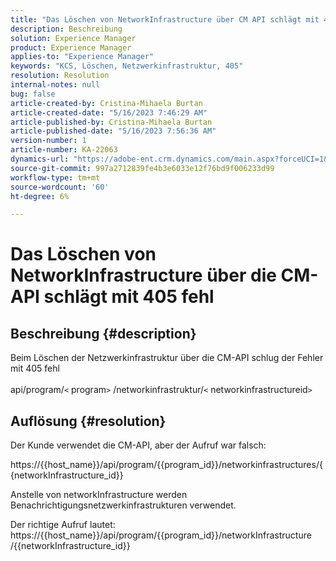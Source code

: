 ```yaml
---
title: "Das Löschen von NetworkInfrastructure über CM API schlägt mit 405 fehl."
description: Beschreibung
solution: Experience Manager
product: Experience Manager
applies-to: "Experience Manager"
keywords: "KCS, Löschen, Netzwerkinfrastruktur, 405"
resolution: Resolution
internal-notes: null
bug: false
article-created-by: Cristina-Mihaela Burtan
article-created-date: "5/16/2023 7:46:29 AM"
article-published-by: Cristina-Mihaela Burtan
article-published-date: "5/16/2023 7:56:36 AM"
version-number: 1
article-number: KA-22063
dynamics-url: "https://adobe-ent.crm.dynamics.com/main.aspx?forceUCI=1&pagetype=entityrecord&etn=knowledgearticle&id=143a0ac2-bdf3-ed11-8848-6045bd0065f9"
source-git-commit: 997a2712839fe4b3e6033e12f76bd9f006233d99
workflow-type: tm+mt
source-wordcount: '60'
ht-degree: 6%

---
```


# Das Löschen von NetworkInfrastructure über die CM-API schlägt mit 405 fehl

## Beschreibung {#description}

Beim Löschen der Netzwerkinfrastruktur über die CM-API schlug der Fehler mit 405 fehl<br><br>api/program/`<` program`>` /networkinfrastruktur/`<` networkinfrastructureid`>`

## Auflösung {#resolution}


Der Kunde verwendet die CM-API, aber der Aufruf war falsch:

https://{{host_name}}/api/program/{{program_id}}/networkinfrastructures/{{networkInfrastructure_id}}

Anstelle von networkInfrastructure werden Benachrichtigungsnetzwerkinfrastrukturen verwendet.

Der richtige Aufruf lautet: https://{{host_name}}/api/program/{{program_id}}/networkInfrastructure /{{networkInfrastructure_id}}
